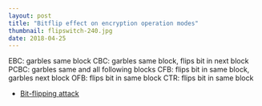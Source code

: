 ```yaml
---
layout: post
title: "Bitflip effect on encryption operation modes"
thumbnail: flipswitch-240.jpg
date: 2018-04-25
---
```


<!-- Photo source: https://www.flickr.com/photos/nasarobonaut/5456219255 -->

EBC: garbles same block
CBC: garbles same block, flips bit in next block
PCBC: garbles same and all following blocks
CFB: flips bit in same block, garbles next block
OFB: flips bit in same block
CTR: flips bit in same block

* [Bit-flipping attack](https://en.wikipedia.org/wiki/Bit-flipping_attack)
